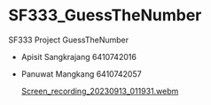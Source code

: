 # SF333_GuessTheNumber
SF333 Project GuessTheNumber

- Apisit Sangkrajang 6410742016
- Panuwat Mangkang 6410742057


  [Screen_recording_20230913_011931.webm](https://github.com/ZzMEGAzZ/SF333_GuessTheNumber/assets/85662757/71a5e7a1-ed91-4293-8c9a-ce102bb4f105)
